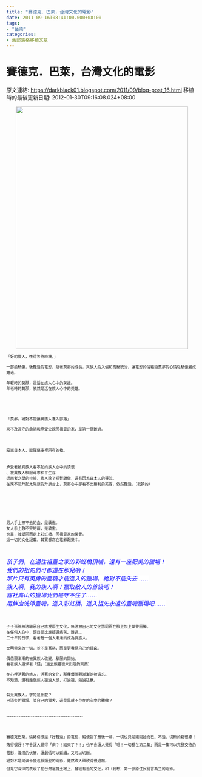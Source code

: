 ```yaml
---
title: "賽德克．巴萊，台灣文化的電影"
date: 2011-09-16T08:41:00.000+08:00
tags: 
- "藝術"
categories:
- 舊部落格移植文章
---
```


# 賽德克．巴萊，台灣文化的電影

原文連結: https://darkblack01.blogspot.com/2011/09/blog-post_16.html
移植時的最後更新日期: 2012-01-30T09:16:08.024+08:00

<div class="separator" style="clear: both; text-align: center;"><a href="http://upload.wikimedia.org/wikipedia/zh/5/59/Seediq_Bale_Poster.jpg" imageanchor="1" style="margin-left: 1em; margin-right: 1em;"><span class="Apple-style-span" style="font-size: x-small;"><img border="0" height="640" src="http://upload.wikimedia.org/wikipedia/zh/5/59/Seediq_Bale_Poster.jpg" width="454" /></span></a></div><div class="separator" style="clear: both; text-align: center;"><span class="Apple-style-span" style="font-size: x-small;"><br /></span></div><div class="separator" style="clear: both; text-align: left;"><span class="Apple-style-span" style="font-size: x-small;">「好的獵人，懂得等待時機。」</span></div><div class="separator" style="clear: both; text-align: left;"><span class="Apple-style-span" style="font-size: x-small;"><br /></span></div><div class="separator" style="clear: both; text-align: left;"><span class="Apple-style-span" style="font-size: x-small;">一部前驕傲，後難過的電影，隨著莫那的成長，異族人的入侵和高壓統治，讓電影的情緒隨莫那的心情從驕傲變成難過。</span></div><div class="separator" style="clear: both; text-align: left;"><span class="Apple-style-span" style="font-size: x-small;"><br /></span></div><div class="separator" style="clear: both; text-align: left;"><span class="Apple-style-span" style="font-size: x-small;">年輕時的莫那，是活在族人心中的英雄。</span></div><div class="separator" style="clear: both; text-align: left;"><span class="Apple-style-span" style="font-size: x-small;">年老時的莫那，依然是活在族人心中的英雄。</span></div><div class="separator" style="clear: both; text-align: left;"><span class="Apple-style-span" style="font-size: x-small;"></span></div><a name='more'></a><span class="Apple-style-span" style="font-size: x-small;"><br /></span><br /><div class="separator" style="clear: both; text-align: left;"><span class="Apple-style-span" style="font-size: x-small;"><br /></span></div><div class="separator" style="clear: both; text-align: left;"><span class="Apple-style-span" style="font-size: x-small;"><br /></span></div><div class="separator" style="clear: both; text-align: left;"><span class="Apple-style-span" style="font-size: x-small;"><br /></span></div><div class="separator" style="clear: both; text-align: left;"><span class="Apple-style-span" style="font-size: x-small;">「莫那，絕對不能讓異族人進入部落」</span></div><div class="separator" style="clear: both; text-align: left;"><span class="Apple-style-span" style="font-size: x-small;"><br /></span></div><div class="separator" style="clear: both; text-align: left;"><span class="Apple-style-span" style="font-size: x-small;">來不及遵守的承諾和承受父親回祖靈的家，是第一個難過。</span></div><div class="separator" style="clear: both; text-align: left;"><span class="Apple-style-span" style="font-size: x-small;"><br /></span></div><span class="Apple-style-span" style="font-size: x-small;"><br /></span><br /><span class="Apple-style-span" style="font-size: x-small;">殺光日本人，取彈藥庫裡所有的槍。</span><br /><span class="Apple-style-span" style="font-size: x-small;"><br /></span><br /><span class="Apple-style-span" style="font-size: x-small;">承受著被異族人看不起的族人心中的憤恨</span><br /><span class="Apple-style-span" style="font-size: x-small;">、被異族人馴服尋求和平生存</span><br /><span class="Apple-style-span" style="font-size: x-small;">這兩者之間的拉扯，族人除了短暫驕傲，還有因為日本人的哭泣。</span><br /><span class="Apple-style-span" style="font-size: x-small;">在來不及升起太陽旗的升旗台上，莫那心中卻看不出勝利的笑容，依然難過。（我猜的）</span><br /><span class="Apple-style-span" style="font-size: x-small;"><br /></span><br /><span class="Apple-style-span" style="font-size: x-small;"><br /></span><br /><span class="Apple-style-span" style="font-size: x-small;"><br /></span><br /><div class="separator" style="clear: both; text-align: left;"><span class="Apple-style-span" style="font-size: x-small;">男人手上擦不去的血，是驕傲。</span></div><div class="separator" style="clear: both; text-align: left;"><span class="Apple-style-span" style="font-size: x-small;">女人手上數不完的繭，是驕傲。</span></div><div class="separator" style="clear: both; text-align: left;"><span class="Apple-style-span" style="font-size: x-small;">也是，被認同而走上彩虹橋，回祖靈家的榮譽。</span></div><div class="separator" style="clear: both; text-align: left;"><span class="Apple-style-span" style="font-size: x-small;">這一切的文化記載，其實都寫在電影配樂中。</span></div><div><span class="Apple-style-span" style="font-size: x-small;"><br /></span></div><div><span class="Apple-style-span" style="font-size: x-small;"><br /></span><br /><span class="Apple-style-span" style="color: blue; font-size: x-small;"><span class="Apple-style-span" style="background-color: white; font-family: Arial; font-size: 15px; line-height: 22px;"><i>孩子們，在通往祖靈之家的彩虹橋頂端，還有一座肥美的獵場！</i></span></span><br /><span class="Apple-style-span" style="color: blue; font-size: x-small;"><span class="Apple-style-span" style="background-color: white; font-family: Arial; font-size: 15px; line-height: 22px;"><i>我們的祖先們可都還在那兒吶！</i></span></span><br /><span class="Apple-style-span" style="color: blue; font-size: x-small;"><span class="Apple-style-span" style="background-color: white; font-family: Arial; font-size: 15px; line-height: 22px;"><i>那片只有英勇的靈魂才能進入的獵場，絕對不能失去……</i></span></span><br /><span class="Apple-style-span" style="color: blue; font-size: x-small;"><span class="Apple-style-span" style="background-color: white; font-family: Arial; font-size: 15px; line-height: 22px;"><i>族人啊，我的族人啊！獵取敵人的首級吧！</i></span></span><br /><span class="Apple-style-span" style="color: blue; font-size: x-small;"><span class="Apple-style-span" style="background-color: white; font-family: Arial; font-size: 15px; line-height: 22px;"><i>霧社高山的獵場我們是守不住了……</i></span></span><br /><span class="Apple-style-span" style="color: blue; font-size: x-small;"><span class="Apple-style-span" style="background-color: white; font-family: Arial; font-size: 15px; line-height: 22px;"><i>用鮮血洗淨靈魂，進入彩虹橋，進入祖先永遠的靈魂獵場吧……</i></span></span><br /><span class="Apple-style-span" style="font-size: x-small;"><br /></span><br /><span class="Apple-style-span" style="font-size: x-small;"><br /></span></div><div><span class="Apple-style-span" style="font-size: x-small;">子子孫孫無法繼承自己族裡原生文化，無法被自己的文化認同而在臉上加上榮譽圖騰。</span></div><div><span class="Apple-style-span" style="font-size: x-small;">在任何人心中，頭目是比誰都還痛苦、難過...</span></div><div><span class="Apple-style-span" style="font-size: x-small;">二十年的日子，看著每一個人漸漸的成為異族人。</span></div><div><span class="Apple-style-span" style="font-size: x-small;"><br /></span></div><div><span class="Apple-style-span" style="font-size: x-small;">文明帶來的一切，並不是富裕，而是更看見自己的貧窮。</span></div><div><span class="Apple-style-span" style="font-size: x-small;"><br /></span></div><div><span class="Apple-style-span" style="font-size: x-small;">價值觀漸漸的被異族人改變，馴服的開始。</span></div><div><span class="Apple-style-span" style="font-size: x-small;">看著族人追求著「錢」（過去族裡從未出現的東西）</span></div><div><span class="Apple-style-span" style="font-size: x-small;"><br /></span></div><div><span class="Apple-style-span" style="font-size: x-small;">在心裡活著的族人，活著的文化，那種價值觀漸漸的被遺忘。</span></div><div><span class="Apple-style-span" style="font-size: x-small;">不知道，還有幾個族人獵過人頭，打過獵，殺過猛獸。</span></div><div><span class="Apple-style-span" style="font-size: x-small;"><br /></span></div><div><span class="Apple-style-span" style="font-size: x-small;"><br /></span></div><div><span class="Apple-style-span" style="font-size: x-small;">殺光異族人，求的是什麼？</span></div><div><span class="Apple-style-span" style="font-size: x-small;">已消失的獵場、笑自己的獵犬，還是早就不存在的心中的驕傲？</span></div><div><span class="Apple-style-span" style="font-size: x-small;"><br /></span><br /><span class="Apple-style-span" style="font-size: x-small;">--------------------------------------------</span><br /><span class="Apple-style-span" style="background-color: white; color: #333333; font-family: 'lucida grande', tahoma, verdana, arial, sans-serif; line-height: 18px;"><span class="Apple-style-span" style="font-size: x-small;"></span></span><br /><div style="line-height: 1.5em;"><span class="Apple-style-span" style="font-size: x-small;"><br /></span></div><div style="line-height: 1.5em;"><span class="Apple-style-span" style="font-size: x-small;">賽德克巴萊，情緒引導是「好難過」的電影，縱使到了最後一幕，一切也只是剛開始而已。不過，切斷的點很棒！落得很好！不會讓人覺得「痾？！結束了？！」也不會讓人覺得「嗯！一切都在第二集」而是一集可以完整交待的電影，淺淺的伏筆，讓劇情可以延續，又可以切斷。</span></div><div style="line-height: 1.5em;"><span class="Apple-style-span" style="font-size: x-small;">絕對不是阿波卡獵逃那類型的電影，雖然砍人頭砍得很過癮。</span></div><div style="line-height: 1.5em;"><span class="Apple-style-span" style="font-size: x-small;">但是它深深的表現了在台灣這塊土地上，曾經有過的文化，和（我想）第一部原住民語言為主的電影。</span></div><br /><span class="Apple-style-span" style="font-size: x-small;"><br /></span></div><div><span class="Apple-style-span" style="font-size: x-small;"><br /></span></div><div><span class="Apple-style-span" style="font-size: x-small;"><br /></span></div><div><span class="Apple-style-span" style="font-size: x-small;"><br /></span></div><div><span class="Apple-style-span" style="font-size: x-small;"><br /></span></div><div><span class="Apple-style-span" style="font-size: x-small;"><br /></span></div><div><span class="Apple-style-span" style="font-size: x-small;"><br /></span></div><div><span class="Apple-style-span" style="font-size: x-small;"><br /></span></div><div><br /></div>
